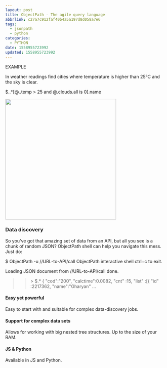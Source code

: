```yaml
---
layout: post
title: ObjectPath - The agile query language
abbrlink: c27a7c912faf40b4a5a197d8d058a7e6
tags:
  - jsonpath
  - python
categories:
  - PYTHON
date: 1558955723992
updated: 1558955723992
---
```


EXAMPLE

In weather readings find cities where temperature is higher than 25°C and the sky is clear.

$..\*\[@..temp > 25 and @.clouds.all is 0].name

<img width="350" height="381" src=":/e5130179b2c848dfaccb994c7bedb3c7"/>

### Data discovery

So you've got that amazing set of data from an API, but all you see is a chunk of random JSON? ObjectPath shell can help you navigate this mess. Just do:

$ ObjectPath -u //URL-to-API/call
ObjectPath interactive shell
ctrl+c to exit.

Loading JSON document from //URL-to-API/call done.

> > \> $.\*
> > {
> > "cod":"200",
> > "calctime":0.0082,
> > "cnt" :15,
> > "list" :\[{
> > "id" :2217362,
> > "name":"Gharyan"
> > ...

#### Easy yet powerful

Easy to start with and suitable for complex data-discovery jobs.

#### Support for complex data sets

Allows for working with big nested tree structures. Up to the size of your RAM.

#### JS & Python

Available in JS and Python.
